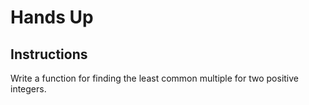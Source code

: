 # Hands Up
## Instructions
Write a function for finding the least common multiple for two positive integers.
